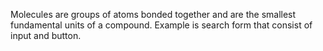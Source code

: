 Molecules are groups of atoms bonded together and are the smallest fundamental units of a compound. Example is search form that consist of input and button.
